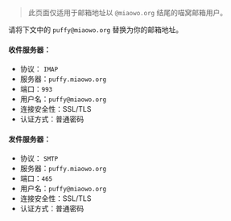 > 此页面仅适用于邮箱地址以 `@miaowo.org` 结尾的喵窝邮箱用户。

请将下文中的 `puffy@miaowo.org` 替换为你的邮箱地址。

#### 收件服务器：

* 协议： `IMAP`
* 服务器：`puffy.miaowo.org`
* 端口：`993`
* 用户名：`puffy@miaowo.org`
* 连接安全性：SSL/TLS
* 认证方式：普通密码

#### 发件服务器：

* 协议： `SMTP`
* 服务器：`puffy.miaowo.org`
* 端口：`465`
* 用户名：`puffy@miaowo.org`
* 连接安全性：SSL/TLS
* 认证方式：普通密码

